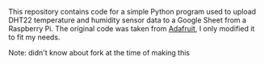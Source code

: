 This repository contains code for a simple Python program used to upload DHT22 temperature and humidity sensor data to a Google Sheet from a Raspberry Pi. The original code was taken from [Adafruit](https://github.com/adafruit/Adafruit_Python_DHT), I only modified it to fit my needs.
  
Note: didn't know about fork at the time of making this
